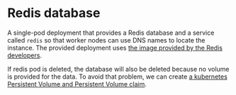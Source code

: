 # Redis database

A single-pod deployment that provides a Redis database and a service called `redis` so that worker nodes can use DNS names to locate the instance. The provided deployment uses [the image provided by the Redis developers](https://hub.docker.com/_/redis).

If redis pod is deleted, the database will also be deleted because no volume is provided for the data. To avoid that problem, we can create [a kubernetes Persistent Volume and Persistent Volume claim](https://cloud.google.com/kubernetes-engine/docs/concepts/persistent-volumes).
